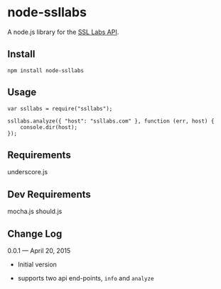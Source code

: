 # node-ssllabs

A node.js library for the [SSL Labs API][1].

## Install

	npm install node-ssllabs

## Usage

	var ssllabs = require("ssllabs");
	
	ssllabs.analyze({ "host": "ssllabs.com" }, function (err, host) {
		console.dir(host);
	});

## Requirements

underscore.js

## Dev Requirements

mocha.js
should.js

## Change Log

0.0.1 — April 20, 2015

* Initial version
* supports two api end-points, `info` and `analyze`


  [1]: https://www.ssllabs.com/projects/ssllabs-apis/